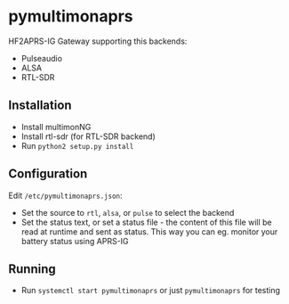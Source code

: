 pymultimonaprs
==============

HF2APRS-IG Gateway supporting this backends:

- Pulseaudio
- ALSA
- RTL-SDR


Installation
------------

- Install multimonNG
- Install rtl-sdr (for RTL-SDR backend)
- Run `python2 setup.py install`

Configuration
-------------

Edit `/etc/pymultimonaprs.json`:
- Set the source to `rtl`, `alsa`, or `pulse` to select the backend
- Set the status text, or set a status file - the content of this file will be read at runtime and sent as status.
  This way you can eg. monitor your battery status using APRS-IG

Running
-------

- Run `systemctl start pymultimonaprs` or just `pymultimonaprs` for testing
